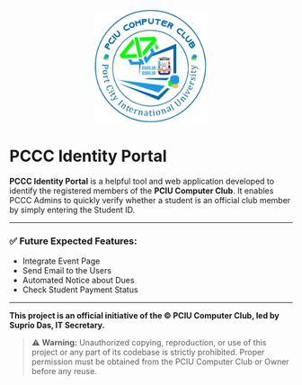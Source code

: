 <p align="center">
  <img src="./PCIU-Computer-Club-Logo.png" alt="PCIU Computer Club Logo" width="200" />
</p>

# PCCC Identity Portal

**PCCC Identity Portal** is a helpful tool and web application developed to identify the registered members of the **PCIU Computer Club**. It enables PCCC Admins to quickly verify whether a student is an official club member by simply entering the Student ID.

---

### ✅ Future Expected Features:
- Integrate Event Page
- Send Email to the Users
- Automated Notice about Dues
- Check Student Payment Status  

---

**This project is an official initiative of the © PCIU Computer Club, led by Suprio Das, IT Secretary.**

> ⚠️ **Warning:** Unauthorized copying, reproduction, or use of this project or any part of its codebase is strictly prohibited. Proper permission must be obtained from the PCIU Computer Club or Owner before any reuse.
